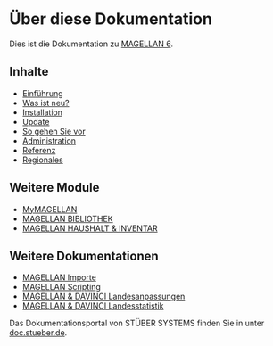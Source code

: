 # Über diese Dokumentation

Dies ist die Dokumentation zu [MAGELLAN 6](https://magellan.stueber.de). 

## Inhalte

* [Einführung](/introduction.md)
* [Was ist neu?](/changelog.md)
* [Installation](/installation/README.md)
* [Update](/installation/update.md)
* [So gehen Sie vor](howto/README.md)
* [Administration](admin/administration.html)
* [Referenz](reference/README.md)
* [Regionales](https://doc.magellan6.stueber.de/regionales/)

## Weitere Module

* [MyMAGELLAN](https://doc.mymagellan6.stueber.de)
* [MAGELLAN BIBLIOTHEK](https://doc.magellan6-bibliothek.stueber.de)
* [MAGELLAN HAUSHALT & INVENTAR](https://doc.magellan6-haushalt-inventar.stueber.de)

## Weitere Dokumentationen

* [MAGELLAN Importe](https://doc.magellan6-import.stueber.de)
* [MAGELLAN Scripting](https://doc.magellan6-scripting.stueber.de)
* [MAGELLAN & DAVINCI Landesanpassungen](https://doc.la.stueber.de)
* [MAGELLAN & DAVINCI Landesstatistik](https://doc.ls.stueber.de)

Das Dokumentationsportal von STÜBER SYSTEMS finden Sie in unter [doc.stueber.de](http://doc.stueber.de).

